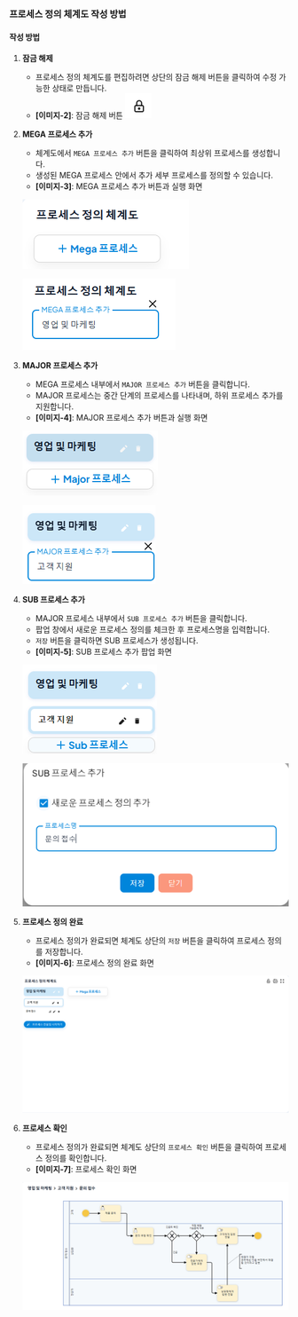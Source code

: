 ### 프로세스 정의 체계도 작성 방법

#### 작성 방법

1. **잠금 해제**  
   - 프로세스 정의 체계도를 편집하려면 상단의 잠금 해제 버튼을 클릭하여 수정 가능한 상태로 만듭니다.  
   - **[이미지-2]**: 잠금 해제 버튼
   ![](../../uengine-image/PAL_processDefinitionMap_lock.png)

2. **MEGA 프로세스 추가**  
   - 체계도에서 `MEGA 프로세스 추가` 버튼을 클릭하여 최상위 프로세스를 생성합니다.  
   - 생성된 MEGA 프로세스 안에서 추가 세부 프로세스를 정의할 수 있습니다.  
   - **[이미지-3]**: MEGA 프로세스 추가 버튼과 실행 화면  
   
   ![](../../uengine-image/PAL_processDefinitionMap_mega_1.png)
   
   ![](../../uengine-image/PAL_processDefinitionMap_mega_2.png)

3. **MAJOR 프로세스 추가**  
   - MEGA 프로세스 내부에서 `MAJOR 프로세스 추가` 버튼을 클릭합니다.  
   - MAJOR 프로세스는 중간 단계의 프로세스를 나타내며, 하위 프로세스 추가를 지원합니다.  
   - **[이미지-4]**: MAJOR 프로세스 추가 버튼과 실행 화면  
   
   ![](../../uengine-image/PAL_processDefinitionMap_major_1.png)

   ![](../../uengine-image/PAL_processDefinitionMap_major_2.png)

4. **SUB 프로세스 추가**  
   - MAJOR 프로세스 내부에서 `SUB 프로세스 추가` 버튼을 클릭합니다.  
   - 팝업 창에서 새로운 프로세스 정의를 체크한 후 프로세스명을 입력합니다.  
   - `저장` 버튼을 클릭하면 SUB 프로세스가 생성됩니다.  
   - **[이미지-5]**: SUB 프로세스 추가 팝업 화면  
   
   ![](../../uengine-image/PAL_processDefinitionMap_sub_1.png)

   ![](../../uengine-image/PAL_processDefinitionMap_sub_2.png)

5. **프로세스 정의 완료**  
   - 프로세스 정의가 완료되면 체계도 상단의 `저장` 버튼을 클릭하여 프로세스 정의를 저장합니다.  
   - **[이미지-6]**: 프로세스 정의 완료 화면  
   
   ![](../../uengine-image/PAL_processDefinitionMap_complete.png)

6. **프로세스 확인**  
   - 프로세스 정의가 완료되면 체계도 상단의 `프로세스 확인` 버튼을 클릭하여 프로세스 정의를 확인합니다.  
   - **[이미지-7]**: 프로세스 확인 화면  
   
   ![](../../uengine-image/PAL_processDefinitionMap_sub_4.png)
